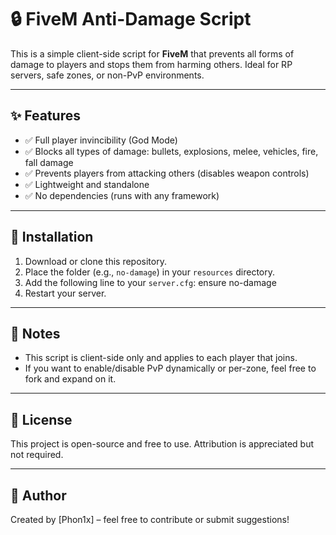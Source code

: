 # 🔒 FiveM Anti-Damage Script

This is a simple client-side script for **FiveM** that prevents all forms of damage to players and stops them from harming others. Ideal for RP servers, safe zones, or non-PvP environments.

---

## ✨ Features

- ✅ Full player invincibility (God Mode)
- ✅ Blocks all types of damage: bullets, explosions, melee, vehicles, fire, fall damage
- ✅ Prevents players from attacking others (disables weapon controls)
- ✅ Lightweight and standalone
- ✅ No dependencies (runs with any framework)

---

## 📁 Installation

1. Download or clone this repository.
2. Place the folder (e.g., `no-damage`) in your `resources` directory.
3. Add the following line to your `server.cfg`: ensure no-damage
4. Restart your server.

---

## 🧠 Notes

- This script is client-side only and applies to each player that joins.
- If you want to enable/disable PvP dynamically or per-zone, feel free to fork and expand on it.

---

## 📜 License

This project is open-source and free to use. Attribution is appreciated but not required.

---

## 👤 Author

Created by [Phon1x] – feel free to contribute or submit suggestions!


